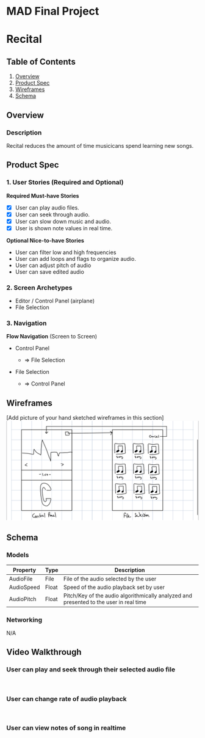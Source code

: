 MAD Final Project
===

# Recital

## Table of Contents
1. [Overview](#Overview)
1. [Product Spec](#Product-Spec)
1. [Wireframes](#Wireframes)
2. [Schema](#Schema)

## Overview
### Description
Recital reduces the amount of time musicicans spend learning new songs.

## Product Spec

### 1. User Stories (Required and Optional)

**Required Must-have Stories**

* [x] User can play audio files.
* [x] User can seek through audio.
* [x] User can slow down music and audio.
* [x] User is shown note values in real time.

**Optional Nice-to-have Stories**

* User can filter low and high frequencies
* User can add loops and flags to organize audio.
* User can adjust pitch of audio
* User can save edited audio

### 2. Screen Archetypes

* Editor / Control Panel (airplane)
* File Selection

### 3. Navigation

**Flow Navigation** (Screen to Screen)

* Control Panel
   * => File Selection

* File Selection
   * => Control Panel

## Wireframes
[Add picture of your hand sketched wireframes in this section]
<img src="https://github.com/IDEA-LABORATORIES/RECITAL/blob/master/Wireframe_sketch.jpeg" width=600>

## Schema 
### Models

| Property | Type | Description |
| --- | --- | --- |
| AudioFile | File | File of the audio selected by the user |
| AudioSpeed | Float | Speed of the audio playback set by user |
| AudioPitch | Float | Pitch/Key of the audio algorithmically analyzed and presented to the user in real time |

### Networking
N/A

## Video Walkthrough
### User can play and seek through their selected audio file
<a href="https://imgflip.com/gif/3vrn7e"><img src="https://i.imgflip.com/3vrn7e.gif" title=""/></a>

### User can change rate of audio playback
<a href="https://imgflip.com/gif/3x410e"><img src="https://i.imgflip.com/3x410e.gif" title=""/></a>

### User can view notes of song in realtime
<a href="https://imgflip.com/gif/3x5v89"><img src="https://i.imgflip.com/3x5v89.gif" title=""/></a>
